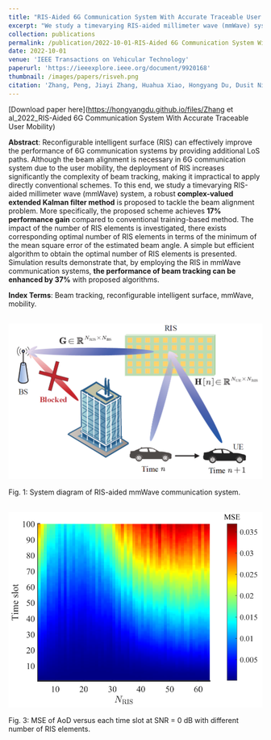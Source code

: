 ```yaml
---
title: "RIS-Aided 6G Communication System With Accurate Traceable User Mobility"
excerpt: "We study a timevarying RIS-aided millimeter wave (mmWave) system, a robust complex-valued extended Kalman filter method is proposed to tackle the beam alignment problem. More specifically, the proposed scheme achieves 17% performance gain compared to conventional training-based method."
collection: publications
permalink: /publication/2022-10-01-RIS-Aided 6G Communication System With Accurate Traceable User Mobility
date: 2022-10-01
venue: 'IEEE Transactions on Vehicular Technology'
paperurl: 'https://ieeexplore.ieee.org/document/9920168'
thumbnail: /images/papers/risveh.png
citation: 'Zhang, Peng, Jiayi Zhang, Huahua Xiao, Hongyang Du, Dusit Niyato, and Bo Ai. "RIS-Aided 6G Communication System With Accurate Traceable User Mobility." <i>IEEE Transactions on Vehicular Technology</i>, to appear, 2022.'
---
```


[Download paper here](https://hongyangdu.github.io/files/Zhang et al_2022_RIS-Aided 6G Communication System With Accurate Traceable User Mobility)

**Abstract**: Reconfigurable intelligent surface (RIS) can effectively improve the performance of 6G communication systems by providing additional LoS paths. Although the beam alignment is necessary in 6G communication system due to the user mobility, the deployment of RIS increases significantly the complexity of beam tracking, making it impractical to apply directly conventional schemes. To this end, we study a timevarying RIS-aided millimeter wave (mmWave) system, a robust **complex-valued extended Kalman filter method** is proposed to tackle the beam alignment problem. More specifically, the proposed scheme achieves **17% performance gain** compared to conventional training-based method. The impact of the number of RIS elements is investigated, there exists corresponding optimal number of RIS elements in terms of the minimum of the mean square error of the estimated beam angle. A simple but efficient algorithm to obtain the optimal number of RIS elements is presented. Simulation results demonstrate that, by employing the RIS in mmWave communication systems, **the performance of beam tracking can be enhanced by 37%** with proposed algorithms.

**Index Terms**: Beam tracking, reconfigurable intelligent surface, mmWave, mobility.

<br/><img src='/images/papers/risveh.png' width = "700">

Fig. 1: System diagram of RIS-aided mmWave communication system.

<br/><img src='/images/papers/perrisveh.png' width = "700">

Fig. 3: MSE of AoD versus each time slot at SNR = 0 dB with different number of RIS elements.